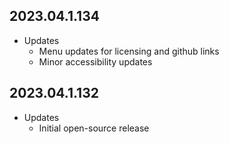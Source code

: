 2023.04.1.134
----
* Updates
	* Menu updates for licensing and github links
	* Minor accessibility updates

2023.04.1.132
----
* Updates
	* Initial open-source release
